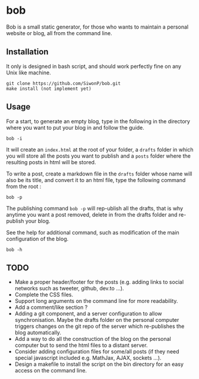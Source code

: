 # bob

Bob is a small static generator, for those who wants to maintain a personal
website or blog, all from the command line.

## Installation

It only is designed in bash script, and should work perfectly fine on any Unix
like machine.

```
git clone https://github.com/SiwonP/bob.git
make install (not implement yet)
```

## Usage

For a start, to generate an empty blog, type in the following in the directory
where you want to put your blog in and follow the guide.

```
bob -i
```

It will create an `index.html` at the root of your folder, a `drafts` folder in
which you will store all the posts you want to publish and a `posts` folder
where the resulting posts in html will be stored.

To write a post, create a markdown file in the `drafts` folder whose name will
also be its title, and convert it to an html file, type the following command
from the root :

```
bob -p
```

The publishing command `bob -p` will rep-ublish all the drafts, that is why
anytime you want a post removed, delete in from the drafts folder and re-publish
your blog.

See the help for additional command, such as modification of the main configuration
of the blog.

```
bob -h
```

## TODO

* Make a proper header/footer for the posts (e.g. adding links to social networks
  such as tweeter, github, dev.to ...).
* Complete the CSS files.
* Support long arguments on the command line for more readability.
* Add a comment/like section ?
* Adding a git component, and a server configuration to allow synchronisation.
  Maybe the drafts folder on the personal computer triggers changes on the git
  repo of the server which re-publishes the blog automatically.
* Add a way to do all the construction of the blog on the personal computer but
  to send the html files to a distant server.
* Consider adding configuration files for some/all posts (if they
  need special javascript included e.g. MathJax, AJAX, sockets ...).
* Design a makefile to install the script on the bin directory for an easy
  access on the command line.
